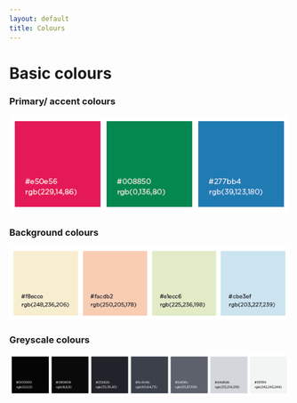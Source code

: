 ```yaml
---
layout: default
title: Colours
---
```

# Basic colours

### Primary/ accent colours

![Image of black, red, and blue](img/colours_primary.png)

### Background colours

![Image of black, red, and blue](img/colours_background.png)

### Greyscale colours

![Image of black, red, and blue](img/colours_greys.png)

